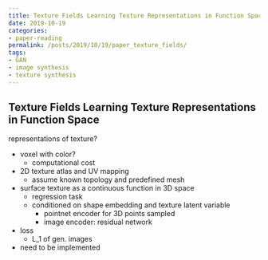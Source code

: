 ```yaml
---
title: Texture Fields Learning Texture Representations in Function Space
date: 2019-10-19
categories:
- paper-reading
permalink: /posts/2019/10/19/paper_texture_fields/
tags:
- GAN
- image synthesis
- texture synthesis
---
```


## Texture Fields Learning Texture Representations in Function Space

representations of texture?
- voxel with color?
    - computational cost
- 2D texture atlas and UV mapping
    - assume known topology and predefined mesh
- surface texture as a continuous function in 3D space
    - regression task
    - conditioned on shape embedding and texture latent variable
        - pointnet encoder for 3D points sampled
        - image encoder: residual network
- loss
    - L_1 of gen. images
- need to be implemented
